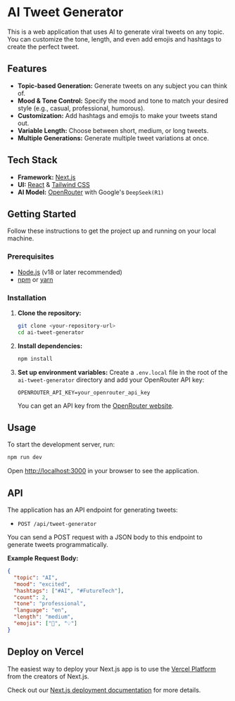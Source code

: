 # AI Tweet Generator

This is a web application that uses AI to generate viral tweets on any topic. You can customize the tone, length, and even add emojis and hashtags to create the perfect tweet.

## Features

- **Topic-based Generation:** Generate tweets on any subject you can think of.
- **Mood & Tone Control:** Specify the mood and tone to match your desired style (e.g., casual, professional, humorous).
- **Customization:** Add hashtags and emojis to make your tweets stand out.
- **Variable Length:** Choose between short, medium, or long tweets.
- **Multiple Generations:** Generate multiple tweet variations at once.

## Tech Stack

- **Framework:** [Next.js](https://nextjs.org/)
- **UI:** [React](https://reactjs.org/) & [Tailwind CSS](https://tailwindcss.com/)
- **AI Model:** [OpenRouter](https://openrouter.ai/) with Google's `DeepSeek(R1)`

## Getting Started

Follow these instructions to get the project up and running on your local machine.

### Prerequisites

- [Node.js](https://nodejs.org/en/) (v18 or later recommended)
- [npm](https://www.npmjs.com/) or [yarn](https://yarnpkg.com/)

### Installation

1.  **Clone the repository:**

    ```bash
    git clone <your-repository-url>
    cd ai-tweet-generator
    ```

2.  **Install dependencies:**

    ```bash
    npm install
    ```

3.  **Set up environment variables:**
    Create a `.env.local` file in the root of the `ai-tweet-generator` directory and add your OpenRouter API key:
    ```
    OPENROUTER_API_KEY=your_openrouter_api_key
    ```
    You can get an API key from the [OpenRouter website](https://openrouter.ai/).

## Usage

To start the development server, run:

```bash
npm run dev
```

Open [http://localhost:3000](http://localhost:3000) in your browser to see the application.

## API

The application has an API endpoint for generating tweets:

- `POST /api/tweet-generator`

You can send a POST request with a JSON body to this endpoint to generate tweets programmatically.

**Example Request Body:**

```json
{
  "topic": "AI",
  "mood": "excited",
  "hashtags": ["#AI", "#FutureTech"],
  "count": 2,
  "tone": "professional",
  "language": "en",
  "length": "medium",
  "emojis": ["🚀", "💡"]
}
```

## Deploy on Vercel

The easiest way to deploy your Next.js app is to use the [Vercel Platform](https://vercel.com/new?utm_medium=default-template&filter=next.js&utm_source=create-next-app&utm_campaign=create-next-app-readme) from the creators of Next.js.

Check out our [Next.js deployment documentation](https://nextjs.org/docs/pages/building-your-application/deploying) for more details.
